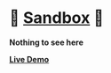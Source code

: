 # :goat: [Sandbox](https://sanditzz.github.io/sandbox) :goat:
**Nothing to see here**

**[Live Demo](https://sanditzz.github.io/sandbox)**
